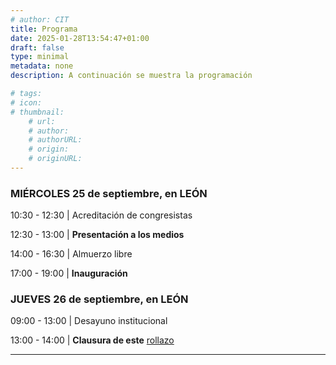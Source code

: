 ```yaml
---
# author: CIT
title: Programa
date: 2025-01-28T13:54:47+01:00
draft: false
type: minimal 
metadata: none
description: A continuación se muestra la programación

# tags: 
# icon: 
# thumbnail: 
    # url: 
    # author: 
    # authorURL: 
    # origin: 
    # originURL: 
---
```

### MIÉRCOLES 25 de septiembre, en LEÓN

10:30 - 12:30 | Acreditación de congresistas

12:30 - 13:00 | **Presentación a los medios**

14:00 - 16:30 | Almuerzo libre

17:00 - 19:00 | **Inauguración**

### JUEVES 26 de septiembre, en LEÓN

09:00 - 13:00 | Desayuno institucional

13:00 - 14:00 | **Clausura de este** [rollazo](#)

---